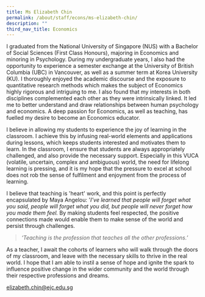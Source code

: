 ```yaml
---
title: Ms Elizabeth Chin
permalink: /about/staff/econs/ms-elizabeth-chin/
description: ""
third_nav_title: Economics
---
```




I graduated from the National University of Singapore (NUS) with a Bachelor of Social Sciences (First Class Honours), majoring in Economics and minoring in Psychology. During my undergraduate years, I also had the opportunity to experience a semester exchange at the University of British Columbia (UBC) in Vancouver, as well as a summer term at Korea University (KU). I thoroughly enjoyed the academic discourse and the exposure to quantitative research methods which makes the subject of Economics highly rigorous and intriguing to me. I also found that my interests in both disciplines complemented each other as they were intrinsically linked. It led me to better understand and draw relationships between human psychology and economics. A deep passion for Economics, as well as teaching, has fuelled my desire to become an Economics educator. 

I believe in allowing my students to experience the joy of learning in the classroom. I achieve this by infusing real-world elements and applications during lessons, which keeps students interested and motivates them to learn. In the classroom, I ensure that students are always appropriately challenged, and also provide the necessary support. Especially in this VUCA (volatile, uncertain, complex and ambiguous) world, the need for lifelong learning is pressing, and it is my hope that the pressure to excel at school does not rob the sense of fulfilment and enjoyment from the process of learning.

I believe that teaching is 'heart' work, and this point is perfectly encapsulated by Maya Angelou: '_I’ve learned that people will forget what you said, people will forget what you did, but people will never forget how you made them feel._ By making students feel respected, the positive connections made would enable them to make sense of the world and persist through challenges.

> _‘Teaching is the profession that teaches all the other professions.’_

As a teacher, I await the cohorts of learners who will walk through the doors of my classroom, and leave with the necessary skills to thrive in the real world. I hope that I am able to instil a sense of hope and ignite the spark to influence positive change in the wider community and the world through their respective professions and dreams.

[elizabeth.chin@ejc.edu.sg](mailto:elizabeth.chin@ejc.edu.sg)